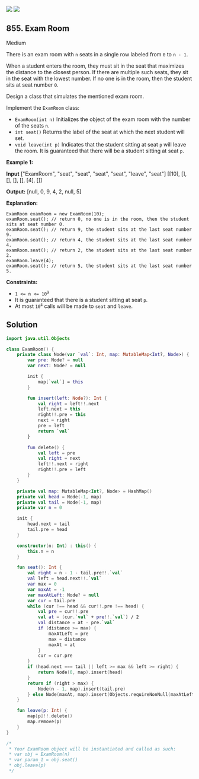 [![](https://img.shields.io/github/stars/javadev/LeetCode-in-Kotlin?label=Stars&style=flat-square)](https://github.com/javadev/LeetCode-in-Kotlin)
[![](https://img.shields.io/github/forks/javadev/LeetCode-in-Kotlin?label=Fork%20me%20on%20GitHub%20&style=flat-square)](https://github.com/javadev/LeetCode-in-Kotlin/fork)

## 855\. Exam Room

Medium

There is an exam room with `n` seats in a single row labeled from `0` to `n - 1`.

When a student enters the room, they must sit in the seat that maximizes the distance to the closest person. If there are multiple such seats, they sit in the seat with the lowest number. If no one is in the room, then the student sits at seat number `0`.

Design a class that simulates the mentioned exam room.

Implement the `ExamRoom` class:

*   `ExamRoom(int n)` Initializes the object of the exam room with the number of the seats `n`.
*   `int seat()` Returns the label of the seat at which the next student will set.
*   `void leave(int p)` Indicates that the student sitting at seat `p` will leave the room. It is guaranteed that there will be a student sitting at seat `p`.

**Example 1:**

**Input** ["ExamRoom", "seat", "seat", "seat", "seat", "leave", "seat"] [[10], [], [], [], [], [4], []]

**Output:** [null, 0, 9, 4, 2, null, 5]

**Explanation:**

    ExamRoom examRoom = new ExamRoom(10);
    examRoom.seat(); // return 0, no one is in the room, then the student sits at seat number 0. 
    examRoom.seat(); // return 9, the student sits at the last seat number 9. 
    examRoom.seat(); // return 4, the student sits at the last seat number 4. 
    examRoom.seat(); // return 2, the student sits at the last seat number 2. 
    examRoom.leave(4); 
    examRoom.seat(); // return 5, the student sits at the last seat number 5.

**Constraints:**

*   <code>1 <= n <= 10<sup>9</sup></code>
*   It is guaranteed that there is a student sitting at seat `p`.
*   At most <code>10<sup>4</sup></code> calls will be made to `seat` and `leave`.

## Solution

```kotlin
import java.util.Objects

class ExamRoom() {
    private class Node(var `val`: Int, map: MutableMap<Int?, Node>) {
        var pre: Node? = null
        var next: Node? = null

        init {
            map[`val`] = this
        }

        fun insert(left: Node?): Int {
            val right = left!!.next
            left.next = this
            right!!.pre = this
            next = right
            pre = left
            return `val`
        }

        fun delete() {
            val left = pre
            val right = next
            left!!.next = right
            right!!.pre = left
        }
    }

    private val map: MutableMap<Int?, Node> = HashMap()
    private val head = Node(-1, map)
    private val tail = Node(-1, map)
    private var n = 0

    init {
        head.next = tail
        tail.pre = head
    }

    constructor(n: Int) : this() {
        this.n = n
    }

    fun seat(): Int {
        val right = n - 1 - tail.pre!!.`val`
        val left = head.next!!.`val`
        var max = 0
        var maxAt = -1
        var maxAtLeft: Node? = null
        var cur = tail.pre
        while (cur !== head && cur!!.pre !== head) {
            val pre = cur!!.pre
            val at = (cur.`val` + pre!!.`val`) / 2
            val distance = at - pre.`val`
            if (distance >= max) {
                maxAtLeft = pre
                max = distance
                maxAt = at
            }
            cur = cur.pre
        }
        if (head.next === tail || left >= max && left >= right) {
            return Node(0, map).insert(head)
        }
        return if (right > max) {
            Node(n - 1, map).insert(tail.pre)
        } else Node(maxAt, map).insert(Objects.requireNonNull(maxAtLeft))
    }

    fun leave(p: Int) {
        map[p]!!.delete()
        map.remove(p)
    }
}

/*
 * Your ExamRoom object will be instantiated and called as such:
 * var obj = ExamRoom(n)
 * var param_1 = obj.seat()
 * obj.leave(p)
 */
```